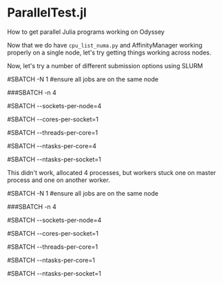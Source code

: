 # ParallelTest.jl
How to get parallel Julia programs working on Odyssey

Now that we do have `cpu_list_numa.py` and AffinityManager working properly on a single node, let's try getting things working across nodes.


Now, let's try a number of different submission options using SLURM


#SBATCH -N 1 #ensure all jobs are on the same node

###SBATCH -n 4

#SBATCH --sockets-per-node=4

#SBATCH --cores-per-socket=1

#SBATCH --threads-per-core=1

#SBATCH --ntasks-per-core=4

#SBATCH --ntasks-per-socket=1

This didn't work, allocated 4 processes, but workers stuck one on master process and one on another worker.


#SBATCH -N 1 #ensure all jobs are on the same node

###SBATCH -n 4

#SBATCH --sockets-per-node=4

#SBATCH --cores-per-socket=1

#SBATCH --threads-per-core=1

#SBATCH --ntasks-per-core=1

#SBATCH --ntasks-per-socket=1
